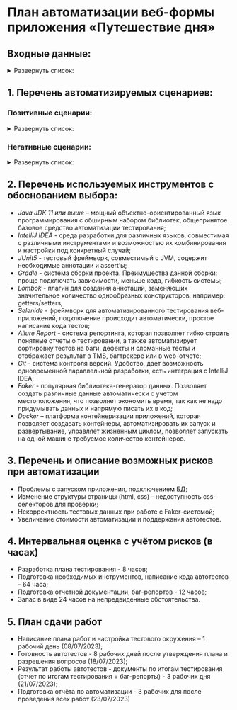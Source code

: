 # План автоматизации веб-формы приложения «Путешествие дня»

## Входные данные:

<details> <summary>Развернуть список:</summary>

**Валидные карты для тестирования:**

- 4444 4444 4444 4441, status APPROVED
- 4444 4444 4444 4442, status DECLINED

**Валидные данные для карт:**

- Номер карты из 16 цифр
- Месяц в формате от 01 до 12 (не раньше текущего месяца в текущем году)
- Год в формате двух последних цифр полного номера года(например: 24, 25 и т. д.)
- Владелец в формате двух слов (Имя и Фамилия) буквами латинского алфавита
- CVC в формате 3-х цифр

**Валидные данные срока действия карты устанавливаются не ранее текущей даты и не старше 5 лет от текущей даты.**
</details>

## 1. Перечень автоматизируемых сценариев:

### Позитивные сценарии:

<details> <summary>Развернуть список:</summary>

**1. Сценарий покупки тура через кнопку "Купить" с главной страницы сервиса**

**Тест-кейс 1.1:** Удачная покупка тура при оплате картой с валидным номером и достаточным количеством средств на счете:

Шаг 1: Открыть главную страницу сервиса http://localhost:8080/

Шаг 2: Нажать кнопку "Купить"

Шаг 3: Заполнить все поля валидными данными карты с достаточным количеством средств на счете (Номер карты -
4444 4444 4444 4441, Месяц - 07, Год - 24, Владелец – Ivan Sidorov, CVC/CVV - 545)

Шаг 4: Нажать кнопку "Продолжить"

**_Ожидаемый результат:_** В правом верхнем углу появляется сообщение "Успешно. Операция одобрена банком"

**Тест-кейс 1.2:** Отклонение покупки тура при оплате картой с валидным номером, но с недостаточным количеством средств
на счете

Шаг 1: Открыть главную страницу сервиса http://localhost:8080/

Шаг 2: Нажать кнопку "Купить"

Шаг 3: Заполнить все поля валидными данными карты с достаточным количеством средств на счете (Номер карты - 4444 4444
4444 4441, Месяц - 07, Год - 24, Владелец – Ivan Sidorov, CVC/CVV - 545)

Шаг 4: Нажать кнопку "Продолжить"

**_Ожидаемый результат:_** В правом верхнем углу появляется сообщение "Ошибка! Банк отказал в проведении операции"

**2. Сценарий покупки тура через кнопку "Купить в кредит" с главной страницы сервиса**

**Тест-кейс 2.1:** Удачная покупка тура в кредит при оплате картой с валидным номером и достаточным кредитным лимитом

Шаг 1: Открыть главную страницу сервиса http://localhost:8080/

Шаг 2: Нажать кнопку "Купить в кредит"

Шаг 3: Заполнить все поля валидными данными карты с достаточным количеством средств на счете (Номер карты - 4444 4444
4444 4441, Месяц - 07, Год - 24, Владелец – Ivan Sidorov, CVC/CVV - 545)

Шаг 4: Нажать кнопку "Продолжить"

**_Ожидаемый результат:_** В правом верхнем углу появляется сообщение "Успешно. Операция одобрена банком"

**Тест-кейс 2.2:** Отклонение покупки тура в кредит при оплате картой с валидным номером, но с недостаточным кредитным
лимитом

Шаг 1: Открыть главную страницу сервиса http://localhost:8080/

Шаг 2: Нажать кнопку "Купить в кредит"

Шаг 3: Заполнить все поля валидными данными карты с достаточным количеством средств на счете (Номер карты - 4444 4444
4444 4442, Месяц - 07, Год - 24, Владелец – Ivan Sidorov, CVC/CVV - 545)

Шаг 4: Нажать кнопку "Продолжить"

**_Ожидаемый результат:_** В правом верхнем углу появляется сообщение "Ошибка! Банк отказал в проведении операции"
</details>

### Негативные сценарии:

<details> <summary>Развернуть список:</summary>

*_Предусловие:_*

1. Перед выполнением всех сценариев необходимо открыть главную страницу сервиса http://localhost:8080/
2. Сценарии одинаковые как для покупки тура обычной дебетовой картой, так и для покупки в кредит
3. Для сценария покупки тура с помощью дебетовой карты необходимо нажать на кнопку "Купить"
4. Для сценария покупки тура в кредит необходимо нажать на кнопку "Купить в кредит"

**Тест-кейс 1:** Отправка пустой формы заявки покупки тура

Шаг 1: Оставить все поля пустыми

Шаг 2: Нажать кнопку "Продолжить"

**_Ожидаемый результат:_** Отображаются ошибки под полями ввода "Поле обязательно для заполнения"

**Тест-кейс 2:** Отправка формы заявки с полем "Владелец" на кириллице

Шаг 1: В поле "Владелец" вводим имя и фамилию на кириллице (Иван Сидоров)

Шаг 2: Остальные поля заполняем валидными данными (Номер карты - 4444 4444 4444 4441, Месяц - 07, Год - 24, CVC/CVV -
(545)

Шаг 3: Нажимаем кнопку "Продолжить"

**_Ожидаемый результат:_** Отображается ошибка под полем ввода "Неверный формат"

**Тест-кейс 3:** Отправка формы заявки с одним словом на латинице в поле "Владелец"

Шаг 1: В поле "Владелец" вводим только имя на латинице (Ivan)

Шаг 2: Остальные поля заполняем валидными данными (Номер карты - 4444 4444 4444 4441, Месяц - 07, Год - 24, CVC/CVV - 545)

Шаг 3: Нажимаем кнопку "Продолжить"

**_Ожидаемый результат:_** Отображается ошибка под полем ввода "Неверный формат "

**Тест-кейс 4:** Отправка формы заявки со спецсимволами или цифрами в поле "Владелец"

Шаг 1: В поле "Владелец" вводим спецсимволы  (№;;%:?*)

Шаг 2: В поле "Владелец" вводим цифры (12365458)

**_Ожидаемый результат:_** Невозможно ввести спецсимволы или цифры, поле "Владелец" блокируется

**Тест-кейс 5:** Отправка формы заявки с граничными значениями поле "Владелец"

Шаг 1: В поле "Владелец" вводим 1 символ (I)

Шаг 2: Остальные поля заполняем валидными данными (Номер карты - 4444 4444 4444 4441, Месяц - 07, Год - 24, CVC/CVV - 545)

Шаг 3: Нажимаем кнопку "Продолжить"

**_Ожидаемый результат:_** Отображается ошибка под полем ввода "Неверный формат"

**Тест-кейс 6:** Отправка формы заявки с невалидными данными в поле "Номер карты"

Шаг 1: В поле "Номер карты" вводим невалидные данные (2845 5067 6555 7536)

Шаг 2: Остальные поля заполняем валидными данными (Месяц - 07, Год - 24, Владелец – Ivan Sidorov, CVC/CVV - 545)

Шаг 3: Нажимаем кнопку "Продолжить"

**_Ожидаемый результат:_** Отображается ошибка "Ошибка! Банк отказал в проведении операции"

**Тест-кейс 7:** Отправка формы заявки с граничными значениями (менее 16 цифр) в поле "Номер карты"

Шаг 1: В поле "Номер карты" вводим менее 16 цифр (4444 4444 4444)

Шаг 2: Остальные поля заполняем валидными данными (Месяц - 07, Год - 24, Владелец – Ivan Sidorov, CVC/CVV - 545)

Шаг 3: Нажимаем кнопку "Продолжить"

**_Ожидаемый результат:_** Отображается ошибка под полем ввода "Неверный формат"

**Тест-кейс 8:** Отправка формы заявки с граничными значениями (более 16 цифр) в поле "Номер карты"

Шаг 1: В поле "Номер карты" вводим более 16 цифр (4444 4444 4444 4441123)

**_Ожидаемый результат:_** Невозможно ввести более 16 цифр, поле "Номер карты" блокируется

**Тест-кейс 9:** Отправка формы заявки со спецсимволами или буквами (латиница или кириллица) в поле "Номер карты"

Шаг 1: В поле "Номер карты" вводим спецсимволы  (№;;%:?*»№;%)

Шаг 2: В поле "Номер карты" вводим буквы (ИвановПетрова или IvanovPetrova)

**_Ожидаемый результат:_** Невозможно ввести спецсимволы или буквы, поле "Номер карты" блокируется

**Тест-кейс 10:** Отправка формы заявки с невалидными данными в полем "Месяц"

Шаг 1: В поле "Месяц" вводим цифру до 10, не ставя впереди 0

Шаг 2: Остальные поля заполняем валидными данными (Номер карты - 4444 4444 4444 4441, Год - 24, Владелец – Ivan Sidorov,
CVC/CVV - 545)

Шаг 3: Нажимаем кнопку "Продолжить"

**_Ожидаемый результат:_** Отображается ошибка под полем ввода "Неверный формат"

**Тест-кейс 11:** Отправка формы заявки с невалидным сроком карты в поле "Месяц"

Шаг 1: В поле "Месяц" вводим цифры 13 и более (25)

Шаг 2: Остальные поля заполняем валидными данными (Номер карты - 4444 4444 4444 4441, Год - 24, Владелец – Ivan Sidorov,
CVC/CVV - 545)

Шаг 3: Нажимаем кнопку "Продолжить"

**_Ожидаемый результат:_** Отображается ошибка “Ошибка! Неверно указан срок действия карты"

**Тест-кейс 12:** Отправка формы заявки с граничными значениями (более 2 цифр) в поле "Месяц"

Шаг 1: В поле "Месяц" вводим более 2 цифр (023)

**_Ожидаемый результат:_** Невозможно ввести более 2 цифр, поле "Месяц" блокируется

**Тест-кейс 13:** Отправка формы заявки со спецсимволами или буквами (латиница или кириллица) в поле "Месяц"

Шаг 1: В поле "Месяц" вводим спецсимволы  (№%)

Шаг 2: В поле "Месяц" вводим буквы (Ив или Iv)

**_Ожидаемый результат:_** Невозможно ввести спецсимволы или буквы, поле "Месяц" блокируется

**Тест-кейс 14:** Отправка формы заявки с невалидными данными (год меньше текущего) в поле "Год"

Шаг 1: В поле "Год" вводим год меньше текущего (19)

Шаг 2: Остальные поля заполняем валидными данными (Номер карты - 4444 4444 4444 4441, Месяц - 07, Владелец – Ivan
Sidorov, CVC/CVV - 545)

Шаг 3: Нажимаем кнопку "Продолжить"

**_Ожидаемый результат:_** Отображается ошибка "Ошибка! Cрок действия карты истек"

**Тест-кейс 15:** Отправка формы заявки с невалидными данными (год превышает действие карты) в поле "Год"

Шаг 1: В поле "Год" вводим год, чтобы дата превышала срок действия карты (29)

Шаг 2: Остальные поля заполняем валидными данными (Номер карты - 4444 4444 4444 4441, Месяц - 07, Владелец – Ivan
Sidorov, CVC/CVV - 545)

Шаг 3: Нажимаем кнопку "Продолжить"

**_Ожидаемый результат:_** Отображается ошибка “Ошибка! Неверно указан срок действия карты"

**Тест-кейс 16:** Отправка формы заявки с граничными значениями (более 2 цифр) в поле "Год"

Шаг 1: В поле "Год" вводим более 2 цифр (245)

**_Ожидаемый результат:_** Невозможно ввести более 2 цифр, поле "Год" блокируется

**Тест-кейс 17:** Отправка формы заявки со спецсимволами или буквами (латиница или кириллица) в поле "Год"

Шаг 1: В поле "Год" вводим спецсимволы  (№%)

Шаг 2: В поле "Год" вводим буквы (Ив или Iv)

**_Ожидаемый результат:_** Невозможно ввести спецсимволы или буквы, поле "Год" блокируется

**Тест-кейс 18:** Отправка формы заявки с граничными значениями (более 3 цифр) в поле "CVC/CVV"

Шаг 1: В поле "CVC/CVV" вводим более 3 цифр (2454)

**_Ожидаемый результат:_** Невозможно ввести более 3 цифр, поле "CVC/CVV" блокируется

**Тест-кейс 19:** Отправка формы заявки с граничными значениями (менее 3 цифр) в поле "CVC/CVV"

Шаг 1: В поле "CVC/CVV" вводим менее 2 цифр (22)

Шаг 2: Остальные поля заполняем валидными данными (Номер карты - 4444 4444 4444 4441, Месяц - 07, Год - 24, Владелец –
Ivan Sidorov)

Шаг 3: Нажимаем кнопку "Продолжить"

**_Ожидаемый результат:_** Отображается ошибка под полем ввода "Неверный формат"

**Тест-кейс 20:** Отправка формы заявки со спецсимволами или буквами (латиница или кириллица) в поле "CVC/CVV"

Шаг 1: В поле "CVC/CVV" вводим спецсимволы  (№%№)

Шаг 2: В поле "CVC/CVV" вводим буквы (Ивa или Iva)

**_Ожидаемый результат:_** Невозможно ввести спецсимволы или буквы, поле "CVC/CVV" блокируется
</details>

## 2. Перечень используемых инструментов с обоснованием выбора:

* _Java JDK 11 или выше_ – мощный объектно-ориентированный язык программирования с обширным набором библиотек,
  общепринятое базовое средство автоматизации тестирования;
* _IntelliJ IDEA_ - среда разработки для различных языков, совместимая с различными инструментами и возможностью их
  комбинирования и настройки под конкретный случай;
* _JUnit5_ - тестовый фреймворк, совместимый с JVM, содержит необходимые аннотации и assert’ы;
* _Gradle_ - система сборки проекта. Преимущества данной сборки: проще подключать зависимости, меньше кода, гибкость
  системы;
* _Lombok_ - плагин для создания аннотаций, заменяющих значительное количество однообразных конструкторов, например:
  getters/setters;
* _Selenide_ - фреймворк для автоматизированного тестирования веб-приложений, подключение происходит автоматически,
  простое написание кода тестов;
* _Allure Report_ - система репортинга, которая позволяет гибко строить понятные отчеты о тестировании, а также
  автоматизирует сортировку тестов на баги, дефекты и сломанные тесты и отображает результат в TMS, багтрекере или в
  web-отчете;
* _Git_ - система контроля версий. Удобство, дает возможность одновременной параллельной разработки, есть интеграция с
  IntelliJ IDEA;
* _Faker_ - популярная библиотека-генератор данных. Позволяет создать различные данные автоматически с учетом местоположения, что позволяет экономить время, так как не надо придумывать данных и напрямую писать их в код;
* _Docker_ – платформа контейнеризации приложений, которая позволяет создавать контейнеры, автоматизировать их запуск и
  развертывание, управляет жизненным циклом, позволяет запускать на одной машине требуемое количество контейнеров.

## 3. Перечень и описание возможных рисков при автоматизации

* Проблемы с запуском приложения, подключением БД;
* Изменение структуры страницы (html, css) - недоступность css-селекторов для проверки;
* Некорректность тестовых данных при работе с Faker-системой;
* Увеличение стоимости автоматизации и поддержания автотестов.

## 4. Интервальная оценка с учётом рисков (в часах)

* Разработка плана тестирования - 8 часов;
* Подготовка необходимых инструментов, написание кода автотестов - 64 часа;
* Подготовка отчетной документации, баг-репортов - 12 часов;
* Запас в виде 24 часов на непредвиденные обстоятельства.

## 5. План сдачи работ

* Написание плана работ и настройка тестового окружения – 1 рабочий день (08/07/2023);
* Готовность автотестов - 8 рабочих дней после утверждения плана и разрешения вопросов (18/07/2023);
* Результат работы автотестов - документы по итогам тестирования (отчет по итогам тестирования + баг-репорты) - 3
  рабочих дня (21/07/2023);
* Подготовка отчёта по автоматизации - 3 рабочих для после проведения всех работ (23/07/2023)
